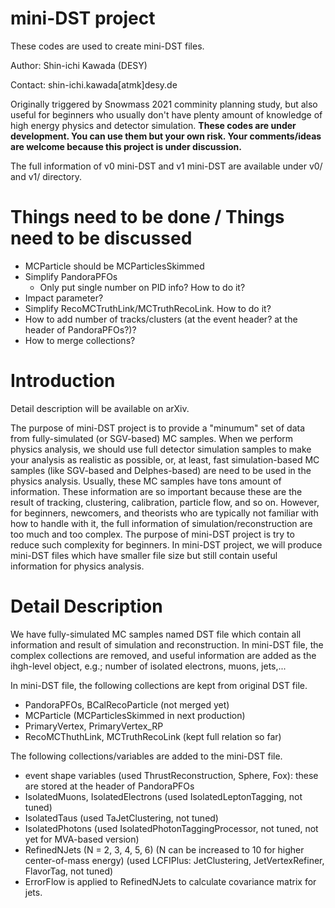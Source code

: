 # mini-DST project

These codes are used to create mini-DST files.

Author: Shin-ichi Kawada (DESY)

Contact: shin-ichi.kawada[atmk]desy.de

Originally triggered by Snowmass 2021 comminity planning study, but also useful for beginners who usually don't have plenty amount of knowledge of high energy physics and detector simulation.
__These codes are under development. You can use them but your own risk. Your comments/ideas are welcome because this project is under discussion.__

The full information of v0 mini-DST and v1 mini-DST are available under v0/ and v1/ directory.

# Things need to be done / Things need to be discussed

- MCParticle should be MCParticlesSkimmed
- Simplify PandoraPFOs
  - Only put single number on PID info? How to do it?
- Impact parameter?
- Simplify RecoMCTruthLink/MCTruthRecoLink. How to do it?
- How to add number of tracks/clusters (at the event header? at the header of PandoraPFOs?)?
- How to merge collections?

# Introduction

Detail description will be available on arXiv.

The purpose of mini-DST project is to provide a "minumum" set of data from fully-simulated (or SGV-based) MC samples.
When we perform physics analysis, we should use full detector simulation samples to make your analysis as realistic as possible, or, at least, fast simulation-based MC samples (like SGV-based and Delphes-based) are need to be used in the physics analysis.
Usually, these MC samples have tons amount of information.
These information are so important because these are the result of tracking, clustering, calibration, particle flow, and so on.
However, for beginners, newcomers, and theorists who are typically not familiar with how to handle with it, the full information of simulation/reconstruction are too much and too complex.
The purpose of mini-DST project is try to reduce such complexity for beginners.
In mini-DST project, we will produce mini-DST files which have smaller file size but still contain useful information for physics analysis.

# Detail Description

We have fully-simulated MC samples named DST file which contain all information and result of simulation and reconstruction.
In mini-DST file, the complex collections are removed, and useful information are added as the ihgh-level object, e.g.; number of isolated electrons, muons, jets,...

In mini-DST file, the following collections are kept from original DST file.
- PandoraPFOs, BCalRecoParticle (not merged yet)
- MCParticle (MCParticlesSkimmed in next production)
- PrimaryVertex, PrimaryVertex_RP
- RecoMCThuthLink, MCTruthRecoLink (kept full relation so far)

The following collections/variables are added to the mini-DST file.
- event shape variables (used ThrustReconstruction, Sphere, Fox): these are stored at the header of PandoraPFOs
- IsolatedMuons, IsolatedElectrons (used IsolatedLeptonTagging, not tuned)
- IsolatedTaus (used TaJetClustering, not tuned)
- IsolatedPhotons (used IsolatedPhotonTaggingProcessor, not tuned, not yet for MVA-based version)
- RefinedNJets (N = 2, 3, 4, 5, 6) (N can be increased to 10 for higher center-of-mass energy) (used LCFIPlus: JetClustering, JetVertexRefiner, FlavorTag, not tuned)
- ErrorFlow is applied to RefinedNJets to calculate covariance matrix for jets.